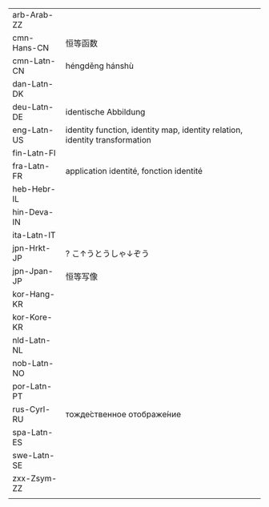 | | | |
|-|-|-|
| arb-Arab-ZZ |  |  |
| cmn-Hans-CN | 恒等函数 |  |
| cmn-Latn-CN | héngděng hánshù |  |
| dan-Latn-DK |  |  |
| deu-Latn-DE | identische Abbildung |  |
| eng-Latn-US | identity function, identity map, identity relation, identity transformation |  |
| fin-Latn-FI |  |  |
| fra-Latn-FR | application identité, fonction identité |  |
| heb-Hebr-IL |  |  |
| hin-Deva-IN |  |  |
| ita-Latn-IT |  |  |
| jpn-Hrkt-JP | ? こ↑うとうしゃ↓ぞう |  |
| jpn-Jpan-JP | 恒等写像 |  |
| kor-Hang-KR |  |  |
| kor-Kore-KR |  |  |
| nld-Latn-NL |  |  |
| nob-Latn-NO |  |  |
| por-Latn-PT |  |  |
| rus-Cyrl-RU | тожде́ственное отображе́ние |  |
| spa-Latn-ES |  |  |
| swe-Latn-SE |  |  |
| zxx-Zsym-ZZ |  |  |
|  |  |  |
